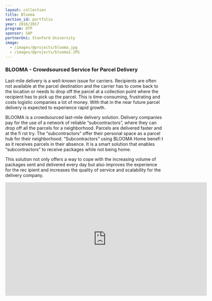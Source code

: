 ```yaml
---
layout: collection
title: Blooma
section_id: portfolio
year: 2016/2017
program: DTP
sponsor: SAP
partnerUni: Stanford University
image:
  - /images/@projects/blooma.jpg
  - /images/@projects/blooma2.JPG
---
```


### BLOOMA - Crowdsourced Service for Parcel Delivery

Last-mile delivery is a well-known issue for carriers. Recipients are often not available at the parcel destination and the carrier has to come back to the location or needs to drop off the parcel at a collection point where the recipient has to pick up the parcel. This is time-consuming, frustrating and costs logistic companies a lot of money. With that in the near future parcel delivery is expected to experience  rapid growth.

BLOOMA is a crowdsourced last-mile delivery solution. Delivery companies pay for the use of a network of reliable “subcontractors”, where they can drop off all the parcels for a neighborhood. Parcels are delivered faster and at the fi rst try. The “subcontractors” offer their personal space as a parcel hub for their neighborhood. “Subcontractors” using BLOOMA Home benefi t as it receives parcels in their absence. It is a smart solution that enables “subcontractors” to receive packages while not being home.

This solution not only offers a way to cope with the increasing volume of packages sent and delivered every day but also improves the experience for the rec  ipient and increases the quality of service and scalability for the delivery company.

<iframe src="https://player.vimeo.com/video/221223456" width="640" height="360" frameborder="0" webkitallowfullscreen mozallowfullscreen allowfullscreen></iframe>
